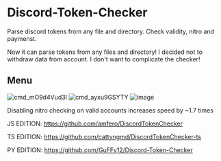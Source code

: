 # Discord-Token-Checker
Parse discord tokens from any file and directory. Check validity, nitro and paymenst.

Now it can parse tokens from any files and directory! I decided not to withdraw data from account. I don't want to complicate the checker!

## Menu
![cmd_mO9d4Vud3I](https://user-images.githubusercontent.com/49491499/130788540-a8d20eaa-751c-4bce-a586-f48cf4a9f6ae.png)
![cmd_ayxu9GSYTY](https://user-images.githubusercontent.com/49491499/130788608-2d4329d0-4571-4e26-8f79-cd7dda2046e1.png)
![image](https://user-images.githubusercontent.com/49491499/130801979-b8ea7c4b-d5be-4b10-b6c6-d67974064f08.png)

Disabling nitro checking on valid accounts increases speed by ~1.7 times

JS EDITION: https://github.com/amfero/DiscordTokenChecker 

TS EDITION: https://github.com/cattyngmd/DiscordTokenChecker-ts

PY EDITION: https://github.com/GuFFy12/Discord-Token-Checker
